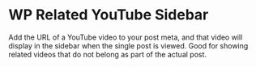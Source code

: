 # WP Related YouTube Sidebar
Add the URL of a YouTube video to your post meta, and that video will display in the sidebar when the single post is viewed. Good for showing related videos that do not belong as part of the actual post.
